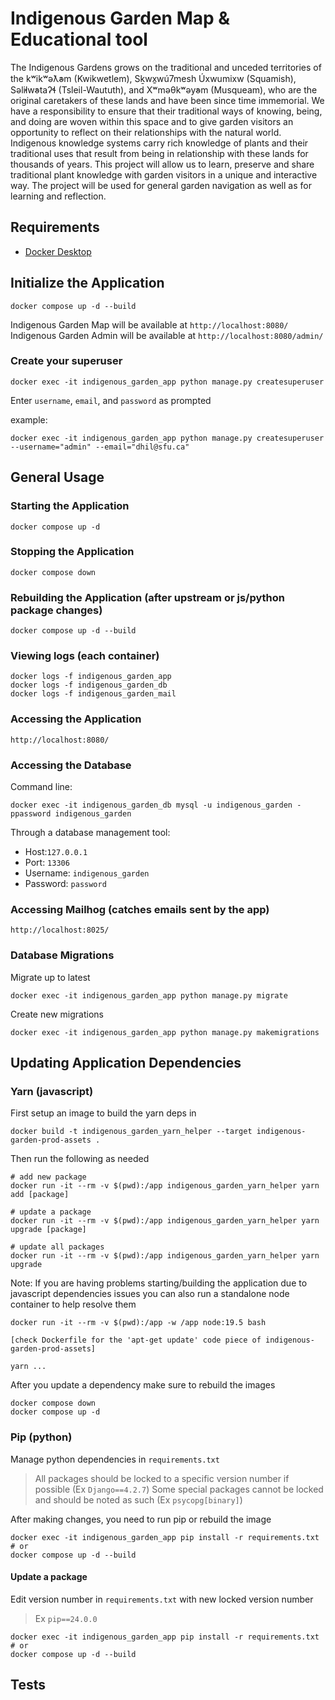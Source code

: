 # Indigenous Garden Map & Educational tool

The Indigenous Gardens grows on the traditional and unceded territories of the kʷikʷəƛ̓əm (Kwikwetlem), Sḵwx̱wú7mesh Úxwumixw (Squamish), Səl̓ilw̓ətaʔɬ (Tsleil-Waututh), and Xʷməθkʷəy̓əm (Musqueam), who are the original caretakers of these lands and have been since time immemorial. We have a responsibility to ensure that their traditional ways of knowing, being, and doing are woven within this space and to give garden visitors an opportunity to reflect on their relationships with the natural world. Indigenous knowledge systems carry rich knowledge of plants and their traditional uses that result from being in relationship with these lands for thousands of years. This project will allow us to learn, preserve and share traditional plant knowledge with garden visitors in a unique and interactive way. The project will be used for general garden navigation as well as for learning and reflection.


## Requirements

- [Docker Desktop](https://www.docker.com/products/docker-desktop/)

## Initialize the Application

    docker compose up -d --build

Indigenous Garden Map will be available at `http://localhost:8080/`
Indigenous Garden Admin will be available at `http://localhost:8080/admin/`

### Create your superuser

    docker exec -it indigenous_garden_app python manage.py createsuperuser

Enter `username`, `email`, and `password` as prompted

example:

    docker exec -it indigenous_garden_app python manage.py createsuperuser --username="admin" --email="dhil@sfu.ca"

## General Usage

### Starting the Application

    docker compose up -d

### Stopping the Application

    docker compose down

### Rebuilding the Application (after upstream or js/python package changes)

    docker compose up -d --build

### Viewing logs (each container)

    docker logs -f indigenous_garden_app
    docker logs -f indigenous_garden_db
    docker logs -f indigenous_garden_mail

### Accessing the Application

    http://localhost:8080/

### Accessing the Database

Command line:

    docker exec -it indigenous_garden_db mysql -u indigenous_garden -ppassword indigenous_garden

Through a database management tool:
- Host:`127.0.0.1`
- Port: `13306`
- Username: `indigenous_garden`
- Password: `password`

### Accessing Mailhog (catches emails sent by the app)

    http://localhost:8025/

### Database Migrations

Migrate up to latest

    docker exec -it indigenous_garden_app python manage.py migrate

Create new migrations

    docker exec -it indigenous_garden_app python manage.py makemigrations

## Updating Application Dependencies

### Yarn (javascript)

First setup an image to build the yarn deps in

    docker build -t indigenous_garden_yarn_helper --target indigenous-garden-prod-assets .

Then run the following as needed

    # add new package
    docker run -it --rm -v $(pwd):/app indigenous_garden_yarn_helper yarn add [package]

    # update a package
    docker run -it --rm -v $(pwd):/app indigenous_garden_yarn_helper yarn upgrade [package]

    # update all packages
    docker run -it --rm -v $(pwd):/app indigenous_garden_yarn_helper yarn upgrade

Note: If you are having problems starting/building the application due to javascript dependencies issues you can also run a standalone node container to help resolve them

    docker run -it --rm -v $(pwd):/app -w /app node:19.5 bash

    [check Dockerfile for the 'apt-get update' code piece of indigenous-garden-prod-assets]

    yarn ...

After you update a dependency make sure to rebuild the images

    docker compose down
    docker compose up -d

### Pip (python)

Manage python dependencies in `requirements.txt`
>All packages should be locked to a specific version number if possible (Ex `Django==4.2.7`)
>Some special packages cannot be locked and should be noted as such (Ex `psycopg[binary]`)

After making changes, you need to run pip or rebuild the image

    docker exec -it indigenous_garden_app pip install -r requirements.txt
    # or
    docker compose up -d --build

#### Update a package

Edit version number in `requirements.txt` with new locked version number
>Ex `pip==24.0.0`

    docker exec -it indigenous_garden_app pip install -r requirements.txt
    # or
    docker compose up -d --build

## Tests
